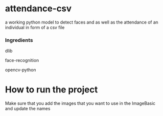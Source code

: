 # attendance-csv
a working python model to detect faces and as well as the attendance of an individual in form of a csv file 

<h3>Ingredients</h3>
<p>dlib</p>
<p>face-recognition</p>
<p>opencv-python</p>

# How to run the project 
<p>Make sure that you add the images that you want to use in the ImageBasic and update the names</p>

